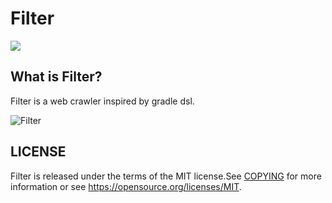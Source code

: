 # Filter

![](https://travis-ci.org/gnastnosaj/Filter.svg?branch=develop)

## What is Filter?

Filter is a web crawler inspired by gradle dsl.

![Filter](https://jasontsang.gitee.io/filter/screencapture/screencapture-1533689923917.gif)

## LICENSE

Filter is released under the terms of the MIT license.See [COPYING](https://github.com/gnastnosaj/Filter/blob/develop/COPYING) for more information or see <https://opensource.org/licenses/MIT>.

